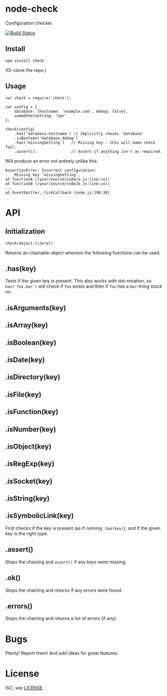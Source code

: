 node-check
==========

Configuration checker.

[![Build Status](https://secure.travis-ci.org/msiebuhr/node-check.png?branch=master)](http://travis-ci.org/msiebuhr/node-check)

Install
-------

    npm install check

(Or clone the repo.)

Usage
-----

    var check = require('check');

	var config = {
	    database: {hostname: 'example.com', debug: false},
		someOtherSetting: 'bar'
	};

	check(config)
		.has('database.hostname') // Implicitly checks 'database'
		.isBoolean('database.debug')
		.has('missingSetting')   // Missing key - this will make check fail.
		.assert();               // Assert if anything isn't as required.

Will produce an error not entirely unlike this:

    AssertionError: Incorrect configuration:
	    Missing key 'missingSetting'.
	at functionA (/your/source/code/a.js:line:col)
	at functionB (/your/source/code/b.js:line:col)
	...
	at EventEmitter._tickCallback (node.js:190:38)

API
===

Initialization
--------------

    check(object-literal)

Returns an chainable object whereon the following functions can be used.

.has(key)
---------

Tests if the given key is present. This also works with dot-notation, so
`has('foo.bar')` will check if `foo` exists and then if `foo` has a `bar`-thing
stuck on.

.isArguments(key)
-----------------
.isArray(key)
-------------
.isBoolean(key)
---------------
.isDate(key)
------------
.isDirectory(key)
-----------------
.isFile(key)
------------
.isFunction(key)
----------------
.isNumber(key)
--------------
.isObject(key)
--------------
.isRegExp(key)
--------------
.isSocket(key)
--------------
.isString(key)
--------------
.isSymbolicLink(key)
--------------------

First checks if the key is present (as if running `.has(key)`), and if the
given key is the right type.

.assert()
---------

Stops the chaining and `assert()` if any keys were missing.

.ok()
-----

Stops the chaining and returns if any errors were found.

.errors()
---------

Stops the chaining and returns a list of errors (if any).

Bugs
====

Plenty! Report them! And add ideas for great features.

License
=======

ISC; see [LICENSE](https://github.com/msiebuhr/node-check/blob/master/LICENSE).
